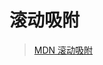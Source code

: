 # 滚动吸附

> [MDN 滚动吸附](https://developer.mozilla.org/zh-CN/docs/Web/CSS/CSS_scroll_snap/Basic_concepts)
